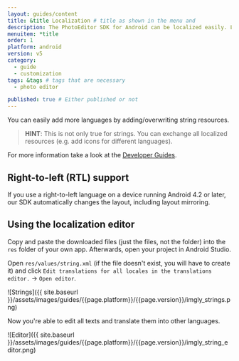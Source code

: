 ```yaml
---
layout: guides/content
title: &title Localization # title as shown in the menu and
description: The PhotoEditor SDK for Android can be localized easily. Learn how to quickly set up your editor in the proper language for your target audience.
menuitem: *title
order: 1
platform: android
version: v5
category:
  - guide
  - customization
tags: &tags # tags that are necessary
  - photo editor

published: true # Either published or not
---
```



You can easily add more languages by adding/overwriting string resources.

> __HINT__: This is not only true for strings. You can exchange all localized resources (e.g. add icons for different languages).

For more information take a look at the [Developer Guides](http://developer.android.com/guide/topics/resources/localization.html).

## Right-to-left \(RTL\) support

If you use a right-to-left language on a device running Android 4.2 or later, our SDK automatically changes the layout, including layout mirroring.

## Using the localization editor

Copy and paste the downloaded files (just the files, not the folder) into the `res` folder of your own app. Afterwards, open your project in Android Studio.

Open `res/values/string.xml` (if the file doesn't exist, you will have to create it) and click `Edit translations for all locales in the translations editor.` -> `Open editor`.

![Strings]({{ site.baseurl }}/assets/images/guides/{{page.platform}}/{{page.version}}/imgly_strings.png)

Now you're able to edit all texts and translate them into other languages.

![Editor]({{ site.baseurl }}/assets/images/guides/{{page.platform}}/{{page.version}}/imgly_string_editor.png)
